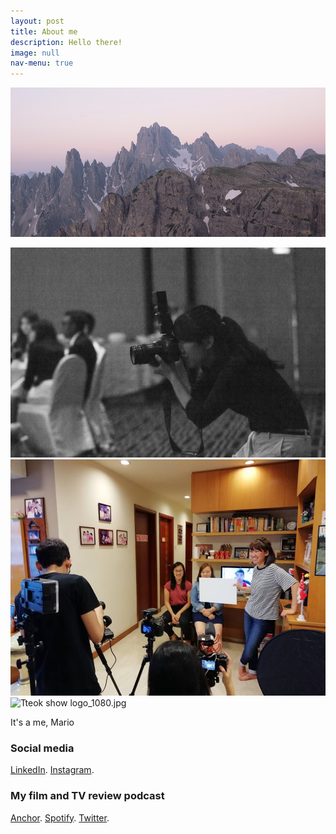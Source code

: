 ```yaml
---
layout: post
title: About me
description: Hello there!
image: null
nav-menu: true
---
```

<span class="image fit"><img src="assets/images/pic03.jpg" alt="" /></span>
<div class="box alt">
<div>
		<div class="4u"><span class="image fit"><img src="assets/images/Werk_Gracet.jpg" alt="" /></span></div>
		<div class="4u"><span class="image fit"><img src="assets/images/Werk_timg.jpg" alt="" /></span></div>
		<div class="4u$"><span class="image fit"><img src="assets/images/" alt="Tteok show logo_1080.jpg" alt="" /></span></div>
	</div>
</div>

It's a me, Mario

<p><h3>Social media</h3>
<a href="https://www.linkedin.com/in/annabelletxp/">LinkedIn</a>.
<a href="https://www.instagram.com/bellethefreeelf/">Instagram</a>.</p>

<p><h3>My film and TV review podcast</h3>
<a href="https://anchor.fm/tteokshow">Anchor</a>.
<a href="https://open.spotify.com/show/2Jobj5yU9GO76OsrQivkII?si=o0ZaXe70RImBSWiES_a5Yw">Spotify</a>.
<a href="https://twitter.com/TteokShow">Twitter</a>.
</p>